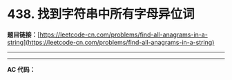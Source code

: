 # 438. 找到字符串中所有字母异位词

**题目链接：**[https://leetcode-cn.com/problems/find-all-anagrams-in-a-string](https://leetcode-cn.com/problems/find-all-anagrams-in-a-string)

---

<Cards card="leetcode_438_find-all-anagrams-in-a-string"></Cards>

---

**AC 代码：**

```java

```